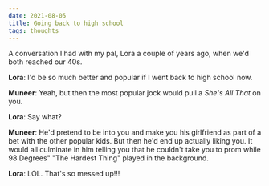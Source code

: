 ```yaml
---
date: 2021-08-05
title: Going back to high school
tags: thoughts
---
```


A conversation I had with my pal, Lora a couple of years ago, when we'd both reached our 40s.

**Lora**: I'd be so much better and popular if I went back to high school now.

**Muneer**: Yeah, but then the most popular jock would pull a *She's All That* on you.

**Lora**: Say what?

**Muneer**: He'd pretend to be into you and make you his girlfriend as part of a bet with the other popular kids. But then he'd end up actually liking you. It would all culminate in him telling you that he couldn't take you to prom while 98 Degrees" "The Hardest Thing" played in the background.

**Lora**: LOL. That's so messed up!!!